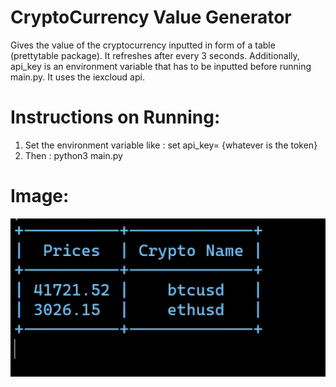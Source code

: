# CryptoCurrency Value Generator
Gives the value of the cryptocurrency inputted in form of a table (prettytable package). It refreshes after every 3 seconds. Additionally, api_key is an environment variable that has to be inputted before running main.py. It uses the iexcloud api. 

# Instructions on Running: 
 1. Set the environment variable like : set api_key= {whatever is the token} 
 2. Then : python3 main.py

# Image: 
![Image.png](Image.png)
